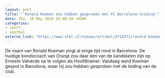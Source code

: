 ```yaml
---
layout: post
title: "'Ronald Koeman zou hebben gesproken met FC Barcelona-leiding'"
date: Thu, 16 May 2019 15:40:29 +0200
categories: 
- sport 
- voetbal 
externe_link: "https://www.vtbl.nl/nieuws/artikel/4714371/ronald-koeman-zou-hebben-gesproken-met-fc-barcelona-leiding"
---
```


De naam van Ronald Koeman zingt al enige tijd rond in Barcelona. De huidige bondscoach van Oranje zou daar één van de kandidaten zijn op Ernesto Valverde op te volgen als Hoofdtrainer. Vandaag werd Koeman gespot in Barcelona, waar hij zou hebben gesproken met de leiding van de club.
